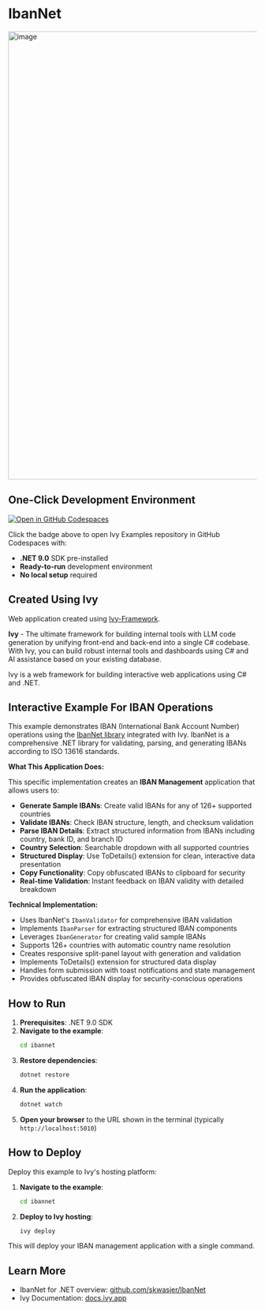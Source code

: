 # IbanNet

<img width="1915" height="909" alt="image" src="https://github.com/user-attachments/assets/8ed0a63c-47bf-46be-88c3-4283f5b8a2ea" />

## One-Click Development Environment

[![Open in GitHub Codespaces](https://github.com/codespaces/badge.svg)](https://github.com/codespaces/new?hide_repo_select=true&ref=main&repo=Ivy-Interactive%2FIvy-Examples&machine=standardLinux32gb&devcontainer_path=.devcontainer%2Fibannet%2Fdevcontainer.json&location=EuropeWest)

Click the badge above to open Ivy Examples repository in GitHub Codespaces with:
- **.NET 9.0** SDK pre-installed
- **Ready-to-run** development environment
- **No local setup** required

## Created Using Ivy

Web application created using [Ivy-Framework](https://github.com/Ivy-Interactive/Ivy-Framework).

**Ivy** - The ultimate framework for building internal tools with LLM code generation by unifying front-end and back-end into a single C# codebase. With Ivy, you can build robust internal tools and dashboards using C# and AI assistance based on your existing database.

Ivy is a web framework for building interactive web applications using C# and .NET.

## Interactive Example For IBAN Operations

This example demonstrates IBAN (International Bank Account Number) operations using the [IbanNet library](https://github.com/skwasjer/IbanNet) integrated with Ivy. IbanNet is a comprehensive .NET library for validating, parsing, and generating IBANs according to ISO 13616 standards.

**What This Application Does:**

This specific implementation creates an **IBAN Management** application that allows users to:

- **Generate Sample IBANs**: Create valid IBANs for any of 126+ supported countries
- **Validate IBANs**: Check IBAN structure, length, and checksum validation
- **Parse IBAN Details**: Extract structured information from IBANs including country, bank ID, and branch ID
- **Country Selection**: Searchable dropdown with all supported countries
- **Structured Display**: Use ToDetails() extension for clean, interactive data presentation
- **Copy Functionality**: Copy obfuscated IBANs to clipboard for security
- **Real-time Validation**: Instant feedback on IBAN validity with detailed breakdown

**Technical Implementation:**

- Uses IbanNet's `IbanValidator` for comprehensive IBAN validation
- Implements `IbanParser` for extracting structured IBAN components
- Leverages `IbanGenerator` for creating valid sample IBANs
- Supports 126+ countries with automatic country name resolution
- Creates responsive split-panel layout with generation and validation
- Implements ToDetails() extension for structured data display
- Handles form submission with toast notifications and state management
- Provides obfuscated IBAN display for security-conscious operations

## How to Run

1. **Prerequisites**: .NET 9.0 SDK
2. **Navigate to the example**:
   ```bash
   cd ibannet
   ```
3. **Restore dependencies**:
   ```bash
   dotnet restore
   ```
4. **Run the application**:
   ```bash
   dotnet watch
   ```
5. **Open your browser** to the URL shown in the terminal (typically `http://localhost:5010`)

## How to Deploy

Deploy this example to Ivy's hosting platform:

1. **Navigate to the example**:
   ```bash
   cd ibannet
   ```
2. **Deploy to Ivy hosting**:
   ```bash
   ivy deploy
   ```
This will deploy your IBAN management application with a single command.

## Learn More

- IbanNet for .NET overview: [github.com/skwasjer/IbanNet](https://github.com/skwasjer/IbanNet)
- Ivy Documentation: [docs.ivy.app](https://docs.ivy.app)